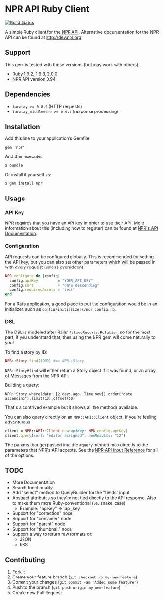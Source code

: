 # NPR API Ruby Client

[![Build Status](https://travis-ci.org/bricker/npr.png)](https://travis-ci.org/bricker/npr)
 
A simple Ruby client for the 
[NPR API](http://www.npr.org/api/index). Alternative documentation for the NPR
API can be found at <http://dev.npr.org>.


## Support

This gem is tested with these versions (but may 
work with others):

* Ruby 1.9.2, 1.9.3, 2.0.0
* NPR API version 0.94


## Dependencies

* `faraday >= 0.8.0` (HTTP requests)
* `faraday_middleware >= 0.9.0` (response processing)


## Installation

Add this line to your application's Gemfile:

    gem 'npr'

And then execute:

    $ bundle

Or install it yourself as:

    $ gem install npr


## Usage

### API Key

NPR requires that you have an API key in order to use 
their API. More information about this (including how 
to register) can be found at
[NPR's API Documentation](http://www.npr.org/api/index).

### Configuration

API requests can be configured globally. This is recommended 
for setting the API Key, but you can also set other parameters
which will be passed in with every request (unless overridden):

```ruby
NPR.configure do |config|
  config.apiKey         = "YOUR_API_KEY"
  config.sort           = "date descending"
  config.requiredAssets = "text"
end
```

For a Rails application, a good place to put the configuration 
would be in an initializer, such as `config/initializers/npr_config.rb`.

### DSL

The DSL is modeled after Rails' `ActiveRecord::Relation`, so for the 
most part, if you understand that, then using the NPR gem will come
naturally to you!

To find a story by ID:

```ruby
NPR::Story.find(1999) #=> NPR::Story
```

`NPR::Story#find` will either return a Story object if it was found,
or an array of Messages from the NPR API.

Building a query:

```
NPR::Story.where(date: [2.days.ago..Time.now]).order("date ascending").limit(10).offset(50)
```

That's a contrived example but it shows all the methods available.

You can also query directly on an `NPR::API::Client` object, if you're
feeling adventurous:

```ruby
client = NPR::API::Client.new(apiKey: NPR.config.apiKey)
client.query(sort: "editor assigned", numResults: "12")
```

The params that get passed into the `#query` method map directly to
the parameters that NPR's API accepts. See the 
[NPR API Input Reference](http://www.npr.org/api/inputReference.php) 
for all of the options.


## TODO

* More Documentation
* Search functionality
* Add "select" method to QueryBuilder for the "fields" input
* Abstract attributes so they're not tied directly to the API response.
Also to make them more Ruby-conventional (i.e. snake_case)
    * Example: "apiKey" => :api_key
* Support for "correction" node
* Support for "container" node
* Support for "parent" node
* Support for "thumbnail" node
* Support a way to return raw formats of:
    * JSON
    * RSS


## Contributing

1. Fork it
2. Create your feature branch (`git checkout -b my-new-feature`)
3. Commit your changes (`git commit -am 'Added some feature'`)
4. Push to the branch (`git push origin my-new-feature`)
5. Create new Pull Request
